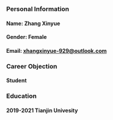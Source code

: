 ### Personal Information
#### Name: Zhang Xinyue
#### Gender: Female
#### Email: xhangxinyue-929@outlook.com

### Career Objection
#### Student

### Education
#### 2019-2021 Tianjin Univesity 
